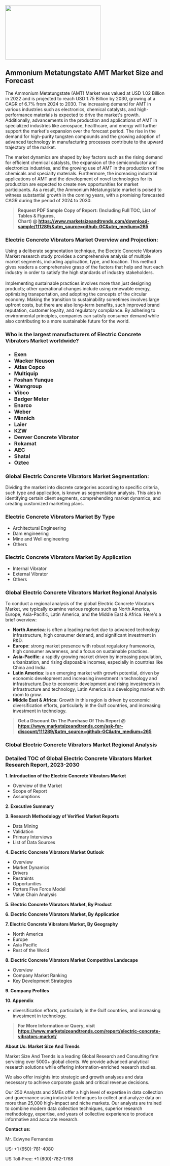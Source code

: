 <p><img class="alignnone size-medium wp-image-20088" src="https://ffe5etoiles.com/wp-content/uploads/2024/12/MST1-300x171.png" alt="" width="300" height="171" /></p><h2>Ammonium Metatungstate AMT Market Size and Forecast</h2><p>The Ammonium Metatungstate (AMT) Market was valued at USD 1.02 Billion in 2022 and is projected to reach USD 1.75 Billion by 2030, growing at a CAGR of 6.7% from 2024 to 2030. The increasing demand for AMT in various industries such as electronics, chemical catalysts, and high-performance materials is expected to drive the market's growth. Additionally, advancements in the production and applications of AMT in specialized industries like aerospace, healthcare, and energy will further support the market's expansion over the forecast period. The rise in the demand for high-purity tungsten compounds and the growing adoption of advanced technology in manufacturing processes contribute to the upward trajectory of the market.</p><p>The market dynamics are shaped by key factors such as the rising demand for efficient chemical catalysts, the expansion of the semiconductor and electronics industries, and the growing use of AMT in the production of fine chemicals and specialty materials. Furthermore, the increasing industrial applications of AMT and the development of novel technologies for its production are expected to create new opportunities for market participants. As a result, the Ammonium Metatungstate market is poised to witness substantial growth in the coming years, with a promising forecasted CAGR during the period of 2024 to 2030.</p></p><blockquote id="" class=""><strong>Request PDF Sample Copy of Report: (Including Full TOC, List of Tables &amp; Figures, Chart)&nbsp;@&nbsp;<strong><a href="https://www.marketsizeandtrends.com/download-sample/111289/&utm_source=github-GC&utm_medium=265" target="_blank">https://www.marketsizeandtrends.com/download-sample/111289/&utm_source=github-GC&utm_medium=265</a></strong></strong></blockquote><h3 id="" class="">Electric Concrete Vibrators Market&nbsp;Overview and Projection:</h3><p id="" class="">Using a deliberate segmentation technique, the Electric Concrete Vibrators Market research study provides a comprehensive analysis of multiple market segments, including application, type, and location. This method gives readers a comprehensive grasp of the factors that help and hurt each industry in order to satisfy the high standards of industry stakeholders. <br /> <br />Implementing sustainable practices involves more than just designing products; other operational changes include using renewable energy, optimizing transportation, and adopting the concepts of the circular economy. Making the transition to sustainability sometimes involves large upfront costs, but there are also long-term benefits, such improved brand reputation, customer loyalty, and regulatory compliance. By adhering to environmental principles, companies can satisfy consumer demand while also contributing to a more sustainable future for the world.</p><h3 id="" class="">Who is the largest manufacturers of&nbsp;Electric Concrete Vibrators Market worldwide?</h3><h3 class=""><p><ul><li>Exen </li><li> Wacker Neuson </li><li> Atlas Copco </li><li> Multiquip </li><li> Foshan Yunque </li><li> Wamgroup </li><li> Vibco </li><li> Badger Meter </li><li> Enarco </li><li> Weber </li><li> Minnich </li><li> Laier </li><li> KZW </li><li> Denver Concrete Vibrator </li><li> Rokamat </li><li> AEC </li><li> Shatal </li><li> Oztec</li></ul></p></h3><h3 id="" class="">Global&nbsp;Electric Concrete Vibrators Market Segmentation:</h3><p id="" class="">Dividing the market into discrete categories according to specific criteria, such type and application, is known as segmentation analysis. This aids in identifying certain client segments, comprehending market dynamics, and creating customized marketing plans.</p><h3 id="" class="">Electric Concrete Vibrators Market&nbsp;By Type</h3><p><p><ul><li>Architectural Engineering </li><li> Dam engineering </li><li> Mine and Well engineering </li><li> Others</p></li></ul></p></p><h3 id="" class="">Electric Concrete Vibrators Market&nbsp;By Application</h3><p class=""><p><ul><li>Internal Vibrator </li><li> External Vibrator </li><li> Others</li></ul></p></p><h3 id="" class="">Global Electric Concrete Vibrators Market Regional Analysis</h3><p id="" class="">To conduct a regional analysis of the global Electric Concrete Vibrators Market, we typically examine various regions such as North America, Europe, Asia-Pacific, Latin America, and the Middle East &amp; Africa. Here's a brief overview:</p><ul><li><strong>North America</strong>: is often a leading market due to advanced technology infrastructure, high consumer demand, and significant investment in R&amp;D.</li><li><strong>Europe</strong>: strong market presence with robust regulatory frameworks, high consumer awareness, and a focus on sustainable practices.</li><li><strong>Asia-Pacific</strong>: a rapidly growing market driven by increasing population, urbanization, and rising disposable incomes, especially in countries like China and India.</li><li><strong>Latin America</strong>: is an emerging market with growth potential, driven by economic development and increasing investment in technology and infrastructure.Due to economic development and rising investments in infrastructure and technology, Latin America is a developing market with room to grow.</li><li><strong>Middle East &amp; Africa</strong>: Growth in this region is driven by economic diversification efforts, particularly in the Gulf countries, and increasing investment in technology.</li></ul><blockquote id="" class=""><strong>Get a Discount On The Purchase Of This Report @ <strong><a href="https://www.marketsizeandtrends.com/ask-for-discount/111289/&utm_source=github-GC&utm_medium=265" target="_blank">https://www.marketsizeandtrends.com/ask-for-discount/111289/&utm_source=github-GC&utm_medium=265</a></strong></strong></blockquote><h3 id="" class="">Global Electric Concrete Vibrators Market Regional Analysis</h3><h3 id="" class="">Detailed TOC of Global Electric Concrete Vibrators Market Research Report, 2023-2030</h3><p id="" class=""><strong>1. Introduction of the Electric Concrete Vibrators Market</strong></p><ul><li>Overview of the Market</li><li>Scope of Report</li><li>Assumptions</li></ul><p id="" class=""><strong>2. Executive Summary</strong></p><p id="" class=""><strong>3. Research Methodology of Verified Market Reports</strong></p><ul><li>Data Mining</li><li>Validation</li><li>Primary Interviews</li><li>List of Data Sources</li></ul><p id="" class=""><strong>4. Electric Concrete Vibrators Market Outlook</strong></p><ul><li>Overview</li><li>Market Dynamics</li><li>Drivers</li><li>Restraints</li><li>Opportunities</li><li>Porters Five Force Model</li><li>Value Chain Analysis</li></ul><p id="" class=""><strong>5. Electric Concrete Vibrators Market, By Product</strong></p><p id="" class=""><strong>6. Electric Concrete Vibrators Market, By Application</strong></p><p id="" class=""><strong>7. Electric Concrete Vibrators Market, By Geography</strong></p><ul><li>North America</li><li>Europe</li><li>Asia Pacific</li><li>Rest of the World</li></ul><p id="" class=""><strong>8. Electric Concrete Vibrators Market Competitive Landscape</strong></p><ul><li>Overview</li><li>Company Market Ranking</li><li>Key Development Strategies</li></ul><p id="" class=""><strong>9. Company Profiles</strong></p><p id="" class=""><strong>10. Appendix</strong></p><ul><li>diversification efforts, particularly in the Gulf countries, and increasing investment in technology.</li></ul><blockquote id="" class=""><strong>For More Information or Query, visit <strong><strong><a href="https://www.marketsizeandtrends.com/report/electric-concrete-vibrators-market/" target="_blank">https://www.marketsizeandtrends.com/report/electric-concrete-vibrators-market/</a></strong></strong></strong></blockquote><p id="" class=""><strong>About Us: Market Size And Trends</strong></p><p id="" class="">Market Size And Trends is a leading Global Research and Consulting firm servicing over 5000+ global clients. We provide advanced analytical research solutions while offering information-enriched research studies.</p><p id="" class="">We also offer insights into strategic and growth analyses and data necessary to achieve corporate goals and critical revenue decisions.</p><p id="" class="">Our 250 Analysts and SMEs offer a high level of expertise in data collection and governance using industrial techniques to collect and analyze data on more than 25,000 high-impact and niche markets. Our analysts are trained to combine modern data collection techniques, superior research methodology, expertise, and years of collective experience to produce informative and accurate research.</p><p id="" class=""><strong>Contact us:</strong></p><p id="" class="">Mr. Edwyne Fernandes</p><p id="" class="">US: +1 (650)-781-4080</p><p id="" class="">US Toll-Free: +1 (800)-782-1768</p>
